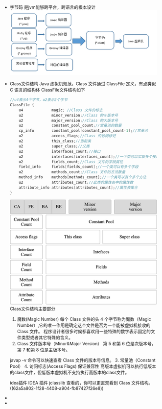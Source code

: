 - 字节码
  是jvm能够跨平台，跨语言的根本设计
  ![image.png](../assets/image_1655023058917_0.png)
- Class文件结构
  Java 虚拟机规范，Class 文件通过 ClassFile 定义，有点类似 C 语言的结构体
  ClassFile文件结构如下
  ```cpp
  //u4表示4个字节，u2表示2个字节
  ClassFile {
      u4             magic; //Class 文件的标志
      u2             minor_version;//Class 的小版本号
      u2             major_version;//Class 的大版本号
      u2             constant_pool_count;//常量池的数量
      cp_info        constant_pool[constant_pool_count-1];//常量池
      u2             access_flags;//Class 的访问标记
      u2             this_class;//当前类
      u2             super_class;//父类
      u2             interfaces_count;//接口
      u2             interfaces[interfaces_count];//一个类可以实现多个接口
      u2             fields_count;//Class 文件的字段属性
      field_info     fields[fields_count];//一个类可以有多个字段
      u2             methods_count;//Class 文件的方法数量
      method_info    methods[methods_count];//一个类可以有个多个方法
      u2             attributes_count;//此类的属性表中的属性数
      attribute_info attributes[attributes_count];//属性表集合
  }
  ```
  ![image.png](../assets/image_1655024217991_0.png) 
  Class文件结构主要部分
  1. 魔数(Magic Number)
  每个 Class 文件的头 4 个字节称为魔数（Magic Number）,它的唯一作用是确定这个文件是否为一个能被虚拟机接收的 Class 文件。
  程序设计者很多时候都喜欢用一些特殊的数字表示固定的文件类型或者其它特殊的含义。
  2. Class 文件版本号（Minor&Major Version）
  第 5 和第 6 位是次版本号，
  第 7 和第 8 位是主版本号。
  
  javap -v 命令可以快速查看 Class 文件的版本号信息。
  3. 常量池（Constant Pool）
  4. 访问标志(Access Flags)
  保证兼容性
  高版本虚拟机可以执行低版本的class文件，但低版本虚拟机不支持执行高版本的class文件。
  
  idea插件
  IDEA 插件 jclasslib 查看的，你可以更直观看到 Class 文件结构。
  ((62a5a802-1f28-4408-a904-fb87427f26e8))
-
-
